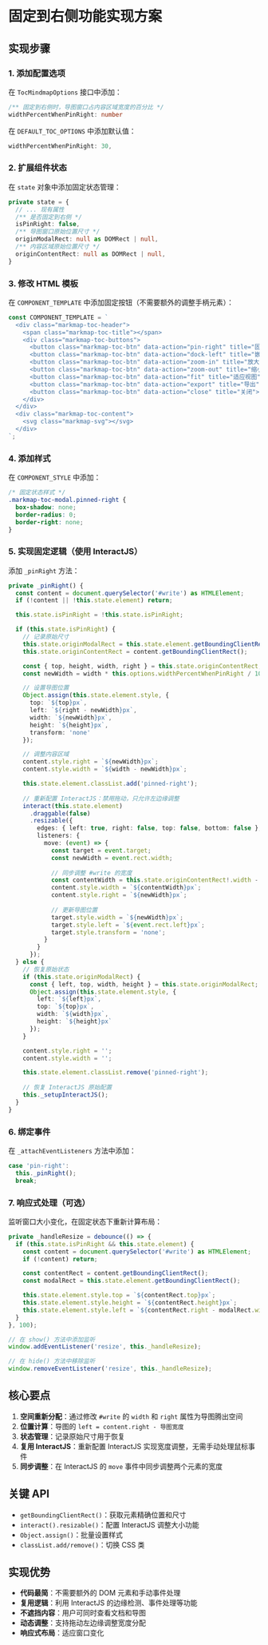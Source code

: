 # 固定到右侧功能实现方案

## 实现步骤

### 1. 添加配置选项

在 `TocMindmapOptions` 接口中添加：

```typescript
/** 固定到右侧时，导图窗口占内容区域宽度的百分比 */
widthPercentWhenPinRight: number
```

在 `DEFAULT_TOC_OPTIONS` 中添加默认值：

```typescript
widthPercentWhenPinRight: 30,
```

### 2. 扩展组件状态

在 `state` 对象中添加固定状态管理：

```typescript
private state = {
  // ... 现有属性
  /** 是否固定到右侧 */
  isPinRight: false,
  /** 导图窗口原始位置尺寸 */
  originModalRect: null as DOMRect | null,
  /** 内容区域原始位置尺寸 */
  originContentRect: null as DOMRect | null,
}
```

### 3. 修改 HTML 模板

在 `COMPONENT_TEMPLATE` 中添加固定按钮（不需要额外的调整手柄元素）：

```typescript
const COMPONENT_TEMPLATE = `
  <div class="markmap-toc-header">
    <span class="markmap-toc-title"></span>
    <div class="markmap-toc-buttons">
      <button class="markmap-toc-btn" data-action="pin-right" title="固定到右侧">📍</button>
      <button class="markmap-toc-btn" data-action="dock-left" title="嵌入侧边栏">📌</button>
      <button class="markmap-toc-btn" data-action="zoom-in" title="放大">🔍+</button>
      <button class="markmap-toc-btn" data-action="zoom-out" title="缩小">🔍-</button>
      <button class="markmap-toc-btn" data-action="fit" title="适应视图">🎯</button>
      <button class="markmap-toc-btn" data-action="export" title="导出">💾</button>
      <button class="markmap-toc-btn" data-action="close" title="关闭">×</button>
    </div>
  </div>
  <div class="markmap-toc-content">
    <svg class="markmap-svg"></svg>
  </div>
`;
```

### 4. 添加样式

在 `COMPONENT_STYLE` 中添加：

```css
/* 固定状态样式 */
.markmap-toc-modal.pinned-right {
  box-shadow: none;
  border-radius: 0;
  border-right: none;
}
```

### 5. 实现固定逻辑（使用 InteractJS）

添加 `_pinRight` 方法：

```typescript
private _pinRight() {
  const content = document.querySelector('#write') as HTMLElement;
  if (!content || !this.state.element) return;

  this.state.isPinRight = !this.state.isPinRight;

  if (this.state.isPinRight) {
    // 记录原始尺寸
    this.state.originModalRect = this.state.element.getBoundingClientRect();
    this.state.originContentRect = content.getBoundingClientRect();

    const { top, height, width, right } = this.state.originContentRect;
    const newWidth = width * this.options.widthPercentWhenPinRight / 100;

    // 设置导图位置
    Object.assign(this.state.element.style, {
      top: `${top}px`,
      left: `${right - newWidth}px`,
      width: `${newWidth}px`,
      height: `${height}px`,
      transform: 'none'
    });

    // 调整内容区域
    content.style.right = `${newWidth}px`;
    content.style.width = `${width - newWidth}px`;

    this.state.element.classList.add('pinned-right');
    
    // 重新配置 InteractJS：禁用拖动，只允许左边缘调整
    interact(this.state.element)
      .draggable(false)
      .resizable({
        edges: { left: true, right: false, top: false, bottom: false },
        listeners: {
          move: (event) => {
            const target = event.target;
            const newWidth = event.rect.width;
            
            // 同步调整 #write 的宽度
            const contentWidth = this.state.originContentRect!.width - newWidth;
            content.style.width = `${contentWidth}px`;
            content.style.right = `${newWidth}px`;
            
            // 更新导图位置
            target.style.width = `${newWidth}px`;
            target.style.left = `${event.rect.left}px`;
            target.style.transform = 'none';
          }
        }
      });
  } else {
    // 恢复原始状态
    if (this.state.originModalRect) {
      const { left, top, width, height } = this.state.originModalRect;
      Object.assign(this.state.element.style, {
        left: `${left}px`,
        top: `${top}px`,
        width: `${width}px`,
        height: `${height}px`
      });
    }

    content.style.right = '';
    content.style.width = '';

    this.state.element.classList.remove('pinned-right');
    
    // 恢复 InteractJS 原始配置
    this._setupInteractJS();
  }
}
```

### 6. 绑定事件

在 `_attachEventListeners` 方法中添加：

```typescript
case 'pin-right':
  this._pinRight();
  break;
```

### 7. 响应式处理（可选）

监听窗口大小变化，在固定状态下重新计算布局：

```typescript
private _handleResize = debounce(() => {
  if (this.state.isPinRight && this.state.element) {
    const content = document.querySelector('#write') as HTMLElement;
    if (!content) return;

    const contentRect = content.getBoundingClientRect();
    const modalRect = this.state.element.getBoundingClientRect();

    this.state.element.style.top = `${contentRect.top}px`;
    this.state.element.style.height = `${contentRect.height}px`;
    this.state.element.style.left = `${contentRect.right - modalRect.width}px`;
  }
}, 100);

// 在 show() 方法中添加监听
window.addEventListener('resize', this._handleResize);

// 在 hide() 方法中移除监听
window.removeEventListener('resize', this._handleResize);
```

## 核心要点

1. **空间重新分配**：通过修改 `#write` 的 `width` 和 `right` 属性为导图腾出空间
2. **位置计算**：导图的 `left = content.right - 导图宽度`
3. **状态管理**：记录原始尺寸用于恢复
4. **复用 InteractJS**：重新配置 InteractJS 实现宽度调整，无需手动处理鼠标事件
5. **同步调整**：在 InteractJS 的 `move` 事件中同步调整两个元素的宽度

## 关键 API

- `getBoundingClientRect()`：获取元素精确位置和尺寸
- `interact().resizable()`：配置 InteractJS 调整大小功能
- `Object.assign()`：批量设置样式
- `classList.add/remove()`：切换 CSS 类

## 实现优势

- **代码最简**：不需要额外的 DOM 元素和手动事件处理
- **复用逻辑**：利用 InteractJS 的边缘检测、事件处理等功能
- **不遮挡内容**：用户可同时查看文档和导图
- **动态调整**：支持拖动左边缘调整宽度分配
- **响应式布局**：适应窗口变化
